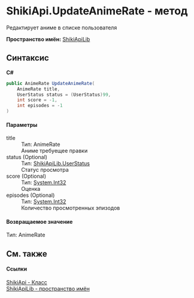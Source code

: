 # ShikiApi.UpdateAnimeRate - метод


Редактирует аниме в списке пользователя

**Пространство имён:**&nbsp;<a target="_blank" href="N_ShikiApiLib.md">ShikiApiLib</a>

## Синтаксис

**C#**<br />
``` C#
public AnimeRate UpdateAnimeRate(
	AnimeRate title,
	UserStatus status = (UserStatus)99,
	int score = -1,
	int episodes = -1
)
```


#### Параметры
<dl>
	<dt>title</dt>
	<dd>Тип:&nbsp;AnimeRate<br />Аниме требуещее правки</dd>
	<dt>status (Optional)</dt>
	<dd>Тип:&nbsp;<a target="_blank" href="T_ShikiApiLib_UserStatus.md">ShikiApiLib.UserStatus</a>
		<br />Статус просмотра</dd>
	<dt>score (Optional)</dt>
	<dd>Тип:&nbsp;<a target="_blank" href="http://msdn2.microsoft.com/ru-ru/library/td2s409d" target="_top">System.Int32</a>
		<br />Оценка</dd>
	<dt>episodes (Optional)</dt>
	<dd>Тип:&nbsp;<a target="_blank" href="http://msdn2.microsoft.com/ru-ru/library/td2s409d" target="_top">System.Int32</a>
		<br />Количество просмотренных эпизодов</dd>
</dl>

#### Возвращаемое значение
Тип:&nbsp;AnimeRate

## См. также


#### Ссылки
<a target="_blank" href="T_ShikiApiLib_ShikiApi.md">ShikiApi - Класс</a>
<br />
<a target="_blank" href="N_ShikiApiLib.md">ShikiApiLib - пространство имён</a>
<br />